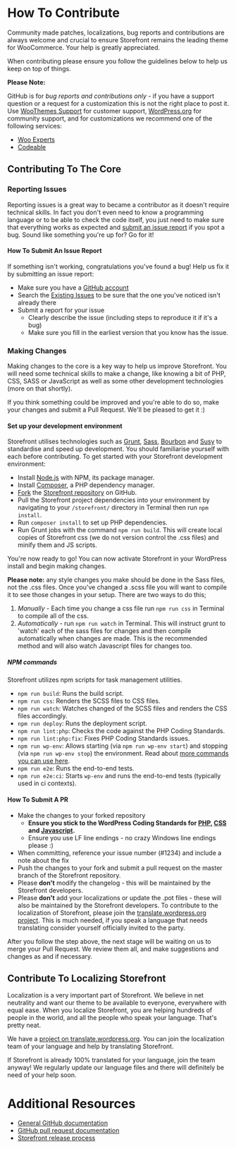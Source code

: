 # How To Contribute

Community made patches, localizations, bug reports and contributions are always welcome and crucial to ensure Storefront remains the leading theme for WooCommerce. Your help is greatly appreciated.

When contributing please ensure you follow the guidelines below to help us keep on top of things.

__Please Note:__

GitHub is for *bug reports and contributions only* - if you have a support question or a request for a customization this is not the right place to post it. Use [WooThemes Support](https://support.woothemes.com) for customer support, [WordPress.org](http://wordpress.org/support/themes/storefront) for community support, and for customizations we recommend one of the following services:

- [Woo Experts](https://woocommerce.com/experts/)
- [Codeable](https://codeable.io/)

## Contributing To The Core

### Reporting Issues

Reporting issues is a great way to became a contributor as it doesn't require technical skills. In fact you don't even need to know a programming language or to be able to check the code itself, you just need to make sure that everything works as expected and [submit an issue report](https://github.com/woothemes/woocommerce/issues/new) if you spot a bug. Sound like something you're up for? Go for it!

#### How To Submit An Issue Report

If something isn't working, congratulations you've found a bug! Help us fix it by submitting an issue report:

* Make sure you have a [GitHub account](https://github.com/signup/free)
* Search the [Existing Issues](https://github.com/woothemes/storefront/issues) to be sure that the one you've noticed isn't already there
* Submit a report for your issue
  * Clearly describe the issue (including steps to reproduce it if it's a bug)
  * Make sure you fill in the earliest version that you know has the issue.

### Making Changes

Making changes to the core is a key way to help us improve Storefront. You will need some technical skills to make a change, like knowing a bit of PHP, CSS, SASS or JavaScript as well as some other development technologies (more on that shortly).

If you think something could be improved and you're able to do so, make your changes and submit a Pull Request. We'll be pleased to get it :)

#### Set up your development environment
Storefront utilises technologies such as [Grunt](http://gruntjs.com/), [Sass](http://sass-lang.com/), [Bourbon](http://bourbon.io/) and [Susy](http://susy.oddbird.net/) to standardise and speed up development. You should familiarise yourself with each before contributing. To get started with your Storefront development environment:

* Install [Node.js](https://nodejs.org/en/) with NPM, its package manager.
* Install [Composer](https://getcomposer.org), a PHP dependency manager.
* [Fork](https://help.github.com/articles/fork-a-repo/) the [Storefront repository](https://github.com/woothemes/storefront) on GitHub.
* Pull the Storefront project dependencies into your environment by navigating to your `/storefront/` directory in Terminal then run `npm install`.
* Run `composer install` to set up PHP dependencies.
* Run Grunt jobs with the command `npm run build`. This will create local copies of Storefront css (we do not version control the .css files) and minify them and JS scripts.

You're now ready to go! You can now activate Storefront in your WordPress install and begin making changes.

**Please note:** any style changes you make should be done in the Sass files, not the .css files. Once you've changed a .scss file you will want to compile it to see those changes in your setup. There are two ways to do this;

1. *Manually* - Each time you change a css file run `npm run css` in Terminal to compile all of the css.
2. *Automatically* - run `npm run watch` in Terminal. This will instruct grunt to 'watch' each of the sass files for changes and then compile automatically when changes are made. This is the recommended method and will also watch Javascript files for changes too.

##### NPM commands

Storefront utilizes npm scripts for task management utilities.

- `npm run build`: Runs the build script.
- `npm run css`: Renders the SCSS files to CSS files.
- `npm run watch`: Watches changed of the SCSS files and renders the CSS files accordingly.
- `npm run deploy`: Runs the deployment script.
- `npm run lint:php`: Checks the code against the PHP Coding Standards.
- `npm run lint:php:fix`: Fixes PHP Coding Standards issues.
- `npm run wp-env`: Allows starting (via `npm run wp-env start`) and stopping (via `npm run wp-env stop`) the environment. Read about [more commands you can use here](https://github.com/WordPress/gutenberg/tree/master/packages/env).
- `npm run e2e`: Runs the end-to-end tests.
- `npm run e2e:ci`: Starts `wp-env` and runs the end-to-end tests (typically used in ci contexts).

#### How To Submit A PR

* Make the changes to your forked repository
  * **Ensure you stick to the WordPress Coding Standards for [PHP](http://make.wordpress.org/core/handbook/coding-standards/php/), [CSS](https://make.wordpress.org/core/handbook/best-practices/coding-standards/css/) and [Javascript](https://make.wordpress.org/core/handbook/best-practices/coding-standards/javascript/).**
  * Ensure you use LF line endings - no crazy Windows line endings please :)
* When committing, reference your issue number (#1234) and include a note about the fix
* Push the changes to your fork and submit a pull request on the master branch of the Storefront repository.
* Please **don't** modify the changelog - this will be maintained by the Storefront developers.
* Please **don't** add your localizations or update the .pot files - these will also be maintained by the Storefront developers. To contribute to the localization of Storefront, please join the [translate.wordpress.org project](https://translate.wordpress.org/projects/wp-themes/storefront). This is much needed, if you speak a language that needs translating consider yourself officially invited to the party.

After you follow the step above, the next stage will be waiting on us to merge your Pull Request. We review them all, and make suggestions and changes as and if necessary.

## Contribute To Localizing Storefront

Localization is a very important part of Storefront. We believe in net neutrality and want our theme to be available to everyone, everywhere with equal ease. When you localize Storefront, you are helping hundreds of people in the world, and all the people who speak your language. That's pretty neat.

We have a [project on translate.wordpress.org](https://translate.wordpress.org/projects/wp-themes/storefront). You can join the localization team of your language and help by translating Storefront.

If Storefront is already 100% translated for your language, join the team anyway! We regularly update our language files and there will definitely be need of your help soon.

# Additional Resources

* [General GitHub documentation](http://help.github.com/)
* [GitHub pull request documentation](http://help.github.com/send-pull-requests/)
* [Storefront release process](./docs/releases.md)
